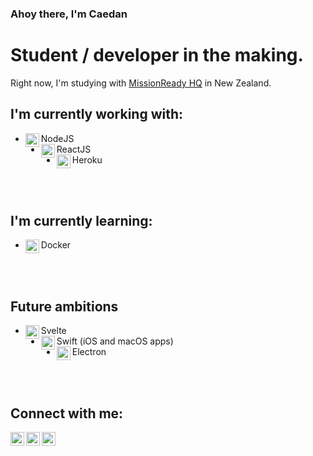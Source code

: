 ### Ahoy there, I'm Caedan

# Student / developer in the making.
Right now, I'm studying with [MissionReady HQ](www.missionreadyhq.com) in New Zealand.

## I'm currently working with:
- <img align="left" width="22px" src="https://cdn.jsdelivr.net/npm/simple-icons@5.23.0/icons/nodedotjs.svg" />NodeJS
- <img align="left" width="22px" src="https://cdn.jsdelivr.net/npm/simple-icons@5.23.0/icons/react.svg" />ReactJS
- <img align="left" width="22px" src="https://cdn.jsdelivr.net/npm/simple-icons@5.23.0/icons/heroku.svg" />Heroku
<br />
<br />

## I'm currently learning:
- <img align="left" width="22px" src="https://cdn.jsdelivr.net/npm/simple-icons@5.23.0/icons/docker.svg" />Docker
<br />
<br />

## Future ambitions
- <img align="left" width="22px" src="https://cdn.jsdelivr.net/npm/simple-icons@5.23.0/icons/svelte.svg" />Svelte 
- <img align="left" width="22px" src="https://cdn.jsdelivr.net/npm/simple-icons@5.23.0/icons/swift.svg" />Swift (iOS and macOS apps)
- <img align="left" width="22px" src="https://cdn.jsdelivr.net/npm/simple-icons@5.23.0/icons/electron.svg" />Electron
<br />
<br />

## Connect with me:

[<img align="left" width="22px" src="https://cdn.jsdelivr.net/npm/simple-icons@5.23.0/icons/github.svg"/>][GitHub]
[<img align="left" width="22px" src="https://cdn.jsdelivr.net/npm/simple-icons@5.23.0/icons/linkedin.svg" />][LinkedIn]
[<img align="left" width="22px" src="https://cdn.jsdelivr.net/npm/simple-icons@5.23.0/icons/devdotto.svg" />][Dev.to]

[GitHub]: "https://www.github.com/CaedanLavender"
[LinkedIn]: "https://www.linkedin.com/in/caedan/"
[Dev.to]: "https://www.dev.to/caedan"

